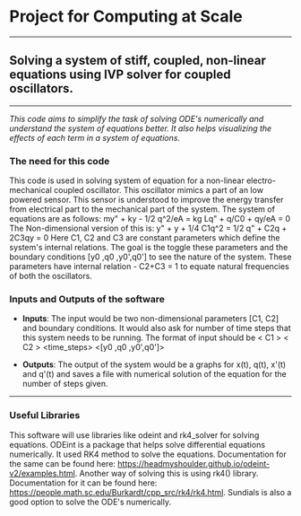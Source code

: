 # Project for Computing at Scale

--- 

## Solving a system of stiff, coupled, non-linear equations using IVP solver for coupled oscillators.  

---

*This code aims to simplify the task of solving ODE's numerically and understand the system of equations better. It also helps visualizing the effects of each term in a system of equations.*

### The need for this code

This code is used in solving system of equation for a non-linear electro-mechanical coupled oscillator. This oscillator mimics a part of an low powered sensor. This sensor is understood to improve the energy transfer from electrical part to the mechanical part of the system. The system of equations are as follows:
                                                    my" + ky - 1/2 q^2/eA = kg
                                                    Lq" + q/C0 + qy/eA = 0
The Non-dimensional version of this is:
                                                    y" + y + 1/4 C1q^2 = 1/2
                                                    q" + C2q + 2C3qy = 0
Here C1, C2 and C3 are constant parameters which define the system's internal relations. The goal is the toggle these parameters and the boundary conditions [y0 ,q0 ,y0',q0'] to see the nature of the system. These parameters have internal relation - C2+C3 = 1 to equate natural frequencies of both the oscillators. 

### Inputs and Outputs of the software

- **Inputs**: The input would be two non-dimensional parameters [C1, C2] and boundary conditions. It would also ask for number of time steps that this system needs to be running.
  The format of input should be
  < C1 > < C2 > <time_steps> <[y0 ,q0 ,y0',q0']>

- **Outputs**: The output of the system would be a graphs for x(t), q(t), x'(t) and q'(t) and saves a file with numerical solution of the equation for the number of steps given.

---

### Useful Libraries

This software will use libraries like odeint and rk4_solver for solving equations. ODEint is a package that helps solve differential equations numerically. It used RK4 method to solve the equations. Documentation for the same can be found here: https://headmyshoulder.github.io/odeint-v2/examples.html.  Another way of solving this is using rk4() library. Documentation for it can be found here: https://people.math.sc.edu/Burkardt/cpp_src/rk4/rk4.html. Sundials is also a good option to solve the ODE's numerically. 
